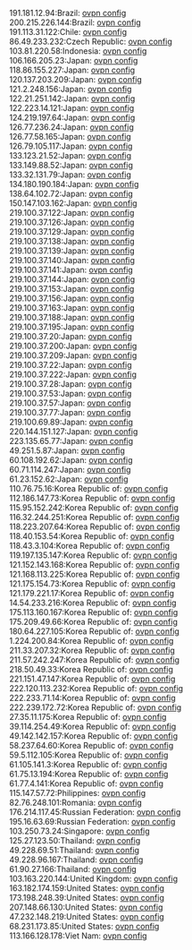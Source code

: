 191.181.12.94:Brazil: [ovpn config](vpn/191_181_12_94.ovpn)  
200.215.226.144:Brazil: [ovpn config](vpn/200_215_226_144.ovpn)  
191.113.31.122:Chile: [ovpn config](vpn/191_113_31_122.ovpn)  
86.49.233.232:Czech Republic: [ovpn config](vpn/86_49_233_232.ovpn)  
103.81.220.58:Indonesia: [ovpn config](vpn/103_81_220_58.ovpn)  
106.166.205.23:Japan: [ovpn config](vpn/106_166_205_23.ovpn)  
118.86.155.227:Japan: [ovpn config](vpn/118_86_155_227.ovpn)  
120.137.203.209:Japan: [ovpn config](vpn/120_137_203_209.ovpn)  
121.2.248.156:Japan: [ovpn config](vpn/121_2_248_156.ovpn)  
122.21.251.142:Japan: [ovpn config](vpn/122_21_251_142.ovpn)  
122.223.14.121:Japan: [ovpn config](vpn/122_223_14_121.ovpn)  
124.219.197.64:Japan: [ovpn config](vpn/124_219_197_64.ovpn)  
126.77.236.24:Japan: [ovpn config](vpn/126_77_236_24.ovpn)  
126.77.58.165:Japan: [ovpn config](vpn/126_77_58_165.ovpn)  
126.79.105.117:Japan: [ovpn config](vpn/126_79_105_117.ovpn)  
133.123.21.52:Japan: [ovpn config](vpn/133_123_21_52.ovpn)  
133.149.88.52:Japan: [ovpn config](vpn/133_149_88_52.ovpn)  
133.32.131.79:Japan: [ovpn config](vpn/133_32_131_79.ovpn)  
134.180.190.184:Japan: [ovpn config](vpn/134_180_190_184.ovpn)  
138.64.102.72:Japan: [ovpn config](vpn/138_64_102_72.ovpn)  
150.147.103.162:Japan: [ovpn config](vpn/150_147_103_162.ovpn)  
219.100.37.122:Japan: [ovpn config](vpn/219_100_37_122.ovpn)  
219.100.37.126:Japan: [ovpn config](vpn/219_100_37_126.ovpn)  
219.100.37.129:Japan: [ovpn config](vpn/219_100_37_129.ovpn)  
219.100.37.138:Japan: [ovpn config](vpn/219_100_37_138.ovpn)  
219.100.37.139:Japan: [ovpn config](vpn/219_100_37_139.ovpn)  
219.100.37.140:Japan: [ovpn config](vpn/219_100_37_140.ovpn)  
219.100.37.141:Japan: [ovpn config](vpn/219_100_37_141.ovpn)  
219.100.37.144:Japan: [ovpn config](vpn/219_100_37_144.ovpn)  
219.100.37.153:Japan: [ovpn config](vpn/219_100_37_153.ovpn)  
219.100.37.156:Japan: [ovpn config](vpn/219_100_37_156.ovpn)  
219.100.37.163:Japan: [ovpn config](vpn/219_100_37_163.ovpn)  
219.100.37.188:Japan: [ovpn config](vpn/219_100_37_188.ovpn)  
219.100.37.195:Japan: [ovpn config](vpn/219_100_37_195.ovpn)  
219.100.37.20:Japan: [ovpn config](vpn/219_100_37_20.ovpn)  
219.100.37.200:Japan: [ovpn config](vpn/219_100_37_200.ovpn)  
219.100.37.209:Japan: [ovpn config](vpn/219_100_37_209.ovpn)  
219.100.37.22:Japan: [ovpn config](vpn/219_100_37_22.ovpn)  
219.100.37.222:Japan: [ovpn config](vpn/219_100_37_222.ovpn)  
219.100.37.28:Japan: [ovpn config](vpn/219_100_37_28.ovpn)  
219.100.37.53:Japan: [ovpn config](vpn/219_100_37_53.ovpn)  
219.100.37.57:Japan: [ovpn config](vpn/219_100_37_57.ovpn)  
219.100.37.77:Japan: [ovpn config](vpn/219_100_37_77.ovpn)  
219.100.69.89:Japan: [ovpn config](vpn/219_100_69_89.ovpn)  
220.144.151.127:Japan: [ovpn config](vpn/220_144_151_127.ovpn)  
223.135.65.77:Japan: [ovpn config](vpn/223_135_65_77.ovpn)  
49.251.5.87:Japan: [ovpn config](vpn/49_251_5_87.ovpn)  
60.108.192.62:Japan: [ovpn config](vpn/60_108_192_62.ovpn)  
60.71.114.247:Japan: [ovpn config](vpn/60_71_114_247.ovpn)  
61.23.152.62:Japan: [ovpn config](vpn/61_23_152_62.ovpn)  
110.76.75.16:Korea Republic of: [ovpn config](vpn/110_76_75_16.ovpn)  
112.186.147.73:Korea Republic of: [ovpn config](vpn/112_186_147_73.ovpn)  
115.95.152.242:Korea Republic of: [ovpn config](vpn/115_95_152_242.ovpn)  
116.32.244.251:Korea Republic of: [ovpn config](vpn/116_32_244_251.ovpn)  
118.223.207.64:Korea Republic of: [ovpn config](vpn/118_223_207_64.ovpn)  
118.40.153.54:Korea Republic of: [ovpn config](vpn/118_40_153_54.ovpn)  
118.43.3.104:Korea Republic of: [ovpn config](vpn/118_43_3_104.ovpn)  
119.197.135.147:Korea Republic of: [ovpn config](vpn/119_197_135_147.ovpn)  
121.152.143.168:Korea Republic of: [ovpn config](vpn/121_152_143_168.ovpn)  
121.168.113.225:Korea Republic of: [ovpn config](vpn/121_168_113_225.ovpn)  
121.175.154.73:Korea Republic of: [ovpn config](vpn/121_175_154_73.ovpn)  
121.179.221.17:Korea Republic of: [ovpn config](vpn/121_179_221_17.ovpn)  
14.54.233.216:Korea Republic of: [ovpn config](vpn/14_54_233_216.ovpn)  
175.113.160.167:Korea Republic of: [ovpn config](vpn/175_113_160_167.ovpn)  
175.209.49.66:Korea Republic of: [ovpn config](vpn/175_209_49_66.ovpn)  
180.64.227.105:Korea Republic of: [ovpn config](vpn/180_64_227_105.ovpn)  
1.224.200.84:Korea Republic of: [ovpn config](vpn/1_224_200_84.ovpn)  
211.33.207.32:Korea Republic of: [ovpn config](vpn/211_33_207_32.ovpn)  
211.57.242.247:Korea Republic of: [ovpn config](vpn/211_57_242_247.ovpn)  
218.50.49.33:Korea Republic of: [ovpn config](vpn/218_50_49_33.ovpn)  
221.151.47.147:Korea Republic of: [ovpn config](vpn/221_151_47_147.ovpn)  
222.120.113.232:Korea Republic of: [ovpn config](vpn/222_120_113_232.ovpn)  
222.233.71.14:Korea Republic of: [ovpn config](vpn/222_233_71_14.ovpn)  
222.239.172.72:Korea Republic of: [ovpn config](vpn/222_239_172_72.ovpn)  
27.35.11.175:Korea Republic of: [ovpn config](vpn/27_35_11_175.ovpn)  
39.114.254.49:Korea Republic of: [ovpn config](vpn/39_114_254_49.ovpn)  
49.142.142.157:Korea Republic of: [ovpn config](vpn/49_142_142_157.ovpn)  
58.237.64.60:Korea Republic of: [ovpn config](vpn/58_237_64_60.ovpn)  
59.5.112.105:Korea Republic of: [ovpn config](vpn/59_5_112_105.ovpn)  
61.105.141.3:Korea Republic of: [ovpn config](vpn/61_105_141_3.ovpn)  
61.75.13.194:Korea Republic of: [ovpn config](vpn/61_75_13_194.ovpn)  
61.77.4.141:Korea Republic of: [ovpn config](vpn/61_77_4_141.ovpn)  
115.147.57.72:Philippines: [ovpn config](vpn/115_147_57_72.ovpn)  
82.76.248.101:Romania: [ovpn config](vpn/82_76_248_101.ovpn)  
176.214.117.45:Russian Federation: [ovpn config](vpn/176_214_117_45.ovpn)  
195.16.63.69:Russian Federation: [ovpn config](vpn/195_16_63_69.ovpn)  
103.250.73.24:Singapore: [ovpn config](vpn/103_250_73_24.ovpn)  
125.27.123.50:Thailand: [ovpn config](vpn/125_27_123_50.ovpn)  
49.228.69.51:Thailand: [ovpn config](vpn/49_228_69_51.ovpn)  
49.228.96.167:Thailand: [ovpn config](vpn/49_228_96_167.ovpn)  
61.90.27.166:Thailand: [ovpn config](vpn/61_90_27_166.ovpn)  
103.163.220.144:United Kingdom: [ovpn config](vpn/103_163_220_144.ovpn)  
163.182.174.159:United States: [ovpn config](vpn/163_182_174_159.ovpn)  
173.198.248.39:United States: [ovpn config](vpn/173_198_248_39.ovpn)  
207.148.66.130:United States: [ovpn config](vpn/207_148_66_130.ovpn)  
47.232.148.219:United States: [ovpn config](vpn/47_232_148_219.ovpn)  
68.231.173.85:United States: [ovpn config](vpn/68_231_173_85.ovpn)  
113.166.128.178:Viet Nam: [ovpn config](vpn/113_166_128_178.ovpn)  
